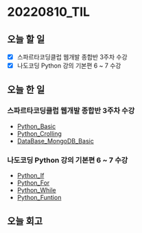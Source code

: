 # 20220810_TIL
## 오늘 할 일
- [X] 스파르타코딩클럽 웹개발 종합반 3주차 수강
- [X] 나도코딩 Python 강의 기본편 6 ~ 7 수강

## 오늘 한 일
### 스파르타코딩클럽 웹개발 종합반 3주차 수강
- [Python_Basic](Python/Basic.md)
- [Python_Crolling](Python/Crollring.md)
- [DataBase_MongoDB_Basic](DataBase/MongoDB_Basic.md)

### 나도코딩 Python 강의 기본편 6 ~ 7 수강
- [Python_If](Python/If.md)
- [Python_For](Pyton/For.md)
- [Python_While](Python/While.md)
- [Python_Funtion](Python/Funtion.md)

## 오늘 회고
